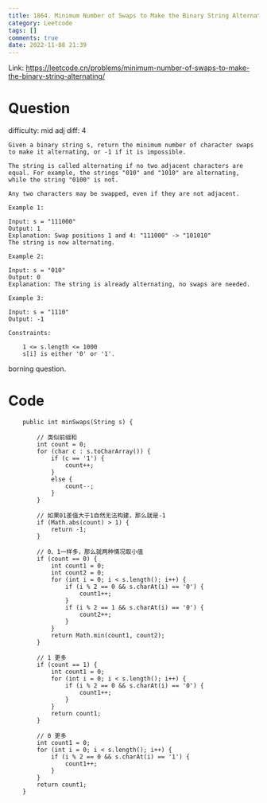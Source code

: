 ```yaml
---
title: 1864. Minimum Number of Swaps to Make the Binary String Alternating
category: Leetcode
tags: []
comments: true
date: 2022-11-08 21:39
---
```




Link: https://leetcode.cn/problems/minimum-number-of-swaps-to-make-the-binary-string-alternating/

# Question

difficulty: mid
adj diff: 4

    Given a binary string s, return the minimum number of character swaps to make it alternating, or -1 if it is impossible.

    The string is called alternating if no two adjacent characters are equal. For example, the strings "010" and "1010" are alternating, while the string "0100" is not.

    Any two characters may be swapped, even if they are not adjacent.

    Example 1:

    Input: s = "111000"
    Output: 1
    Explanation: Swap positions 1 and 4: "111000" -> "101010"
    The string is now alternating.

    Example 2:

    Input: s = "010"
    Output: 0
    Explanation: The string is already alternating, no swaps are needed.

    Example 3:

    Input: s = "1110"
    Output: -1

    Constraints:

    	1 <= s.length <= 1000
    	s[i] is either '0' or '1'.

borning question.

# Code

```
    public int minSwaps(String s) {

        // 类似前缀和
        int count = 0;
        for (char c : s.toCharArray()) {
            if (c == '1') {
                count++;
            }
            else {
                count--;
            }
        }

        // 如果01差值大于1自然无法构建，那么就是-1
        if (Math.abs(count) > 1) {
            return -1;
        }

        // 0、1一样多，那么就两种情况取小值
        if (count == 0) {
            int count1 = 0;
            int count2 = 0;
            for (int i = 0; i < s.length(); i++) {
                if (i % 2 == 0 && s.charAt(i) == '0') {
                    count1++;
                }
                if (i % 2 == 1 && s.charAt(i) == '0') {
                    count2++;
                }
            }
            return Math.min(count1, count2);
        }

        // 1 更多
        if (count == 1) {
            int count1 = 0;
            for (int i = 0; i < s.length(); i++) {
                if (i % 2 == 0 && s.charAt(i) == '0') {
                    count1++;
                }
            }
            return count1;
        }

        // 0 更多
        int count1 = 0;
        for (int i = 0; i < s.length(); i++) {
            if (i % 2 == 0 && s.charAt(i) == '1') {
                count1++;
            }
        }
        return count1;
    }
```

